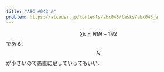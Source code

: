```yaml
---
title: "ABC #043 A"
problem: https://atcoder.jp/contests/abc043/tasks/abc043_a
---
```

$$ \sum k = N(N+1)/2 $$ である. $$ N $$ が小さいので愚直に足していってもいい.
